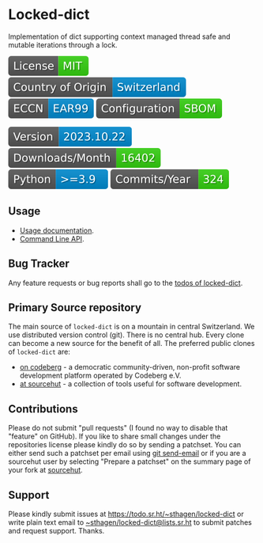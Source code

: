 # Locked-dict

Implementation of dict supporting context managed thread safe and mutable iterations through a lock.

[![license](badges/license-spdx-mit.svg)](https://git.sr.ht/~sthagen/locked-dict/tree/default/item/LICENSE)
[![Country of Origin](badges/country-of-origin-name-switzerland-neutral.svg)](https://git.sr.ht/~sthagen/locked-dict/tree/default/item/COUNTRY-OF-ORIGIN)
[![Export Classification Control Number (ECCN)](badges/export-control-classification-number_eccn-ear99-neutral.svg)](https://git.sr.ht/~sthagen/locked-dict/tree/default/item/EXPORT-CONTROL-CLASSIFICATION-NUMBER)
[![Configuration](badges/configuration-sbom.svg)](third-party/index.html)

[![Version](badges/latest-release.svg)](https://pypi.python.org/pypi/locked-dict/)
[![Downloads](badges/downloads-per-month.svg)](https://pepy.tech/project/locked-dict)
[![Python](badges/python-versions.svg)](https://pypi.python.org/pypi/locked-dict/)
[![Maintenance Status](badges/commits-per-year.svg)](https://git.sr.ht/~sthagen/locked-dict/log)

## Usage

* [Usage documentation](https://codes.dilettant.life/docs/locked-dict/usage).
* [Command Line API](https://codes.dilettant.life/docs/locked-dict/api).

## Bug Tracker

Any feature requests or bug reports shall go to the [todos of locked-dict](https://todo.sr.ht/~sthagen/locked-dict).

## Primary Source repository

The main source of `locked-dict` is on a mountain in central Switzerland.
We use distributed version control (git).
There is no central hub.
Every clone can become a new source for the benefit of all.
The preferred public clones of `locked-dict` are:

* [on codeberg](https://codeberg.org/sthagen/locked-dict) - a democratic community-driven, non-profit software development platform operated by Codeberg e.V.
* [at sourcehut](https://git.sr.ht/~sthagen/locked-dict) - a collection of tools useful for software development.

## Contributions

Please do not submit "pull requests" (I found no way to disable that "feature" on GitHub).
If you like to share small changes under the repositories license please kindly do so by sending a patchset.
You can either send such a patchset per email using [git send-email](https://git-send-email.io) or 
if you are a sourcehut user by selecting "Prepare a patchset" on the summary page of your fork at [sourcehut](https://git.sr.ht/).

## Support

Please kindly submit issues at <https://todo.sr.ht/~sthagen/locked-dict> or write plain text email to <~sthagen/locked-dict@lists.sr.ht> to submit patches and request support. Thanks.
